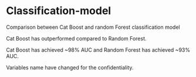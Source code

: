 # Classification-model
Comparison between Cat Boost and random Forest classification model

Cat Boost has outperformed compared to Random Forest.

Cat Boost has achieved ~98% AUC and Random Forest has achieved ~93% AUC.

Variables name have changed for the confidentiality.
